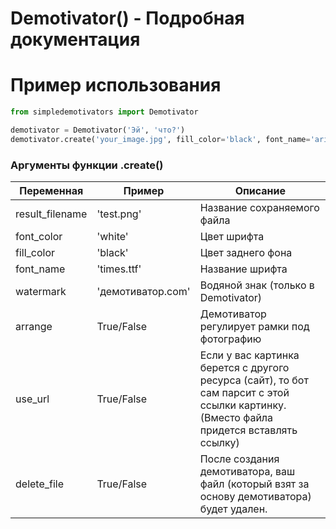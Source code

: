 # Demotivator() - Подробная документация

# Пример использования
```python 
from simpledemotivators import Demotivator

demotivator = Demotivator('Эй', 'что?')
demotivator.create('your_image.jpg', fill_color='black', font_name='arialbd.ttf', watermark='демотиватор.com', arrange=True)
```

### Аргументы функции .create()
| Переменная | Пример | Описание |
| -------- | --------- | ---------|
| result_filename | 'test.png' | Название сохраняемого файла
| font_color | 'white' | Цвет шрифта
| fill_color | 'black' | Цвет заднего фона
| font_name | 'times.ttf' | Название шрифта
| watermark | 'демотиватор.com' | Водяной знак (только в Demotivator)
| arrange | True/False | Демотиватор регулирует рамки под фотографию
| use_url | True/False | Если у вас картинка берется с другого ресурса (сайт), то бот сам парсит с этой ссылки картинку. (Вместо файла придется вставлять ссылку)
| delete_file | True/False | После создания демотиватора, ваш файл (который взят за основу демотиватора) будет удален.
